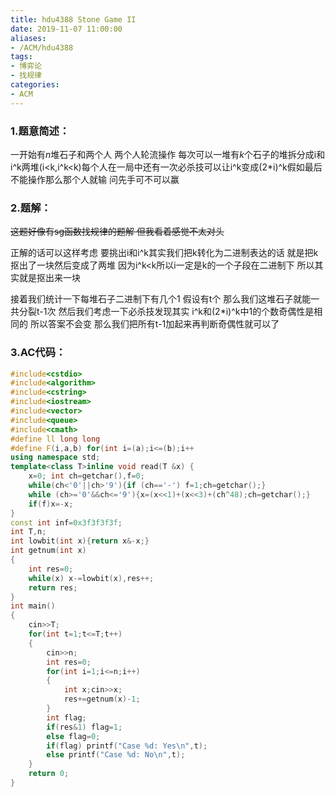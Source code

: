 ```yaml
---
title: hdu4388 Stone Game II
date: 2019-11-07 11:00:00
aliases:
- /ACM/hdu4388
tags:
- 博弈论
- 找规律
categories:
- ACM
---
```

### 1.题意简述：
一开始有$n$堆石子和两个人 两个人轮流操作 每次可以一堆有$k$个石子的堆拆分成i和i^k两堆(i<k,i^k<k)每个人在一局中还有一次必杀技可以让i^k变成(2*i)^k假如最后不能操作那么那个人就输 问先手可不可以赢

<!--more-->
### 2.题解：
~~这题好像有sg函数找规律的题解 但我看着感觉不太对头~~

正解的话可以这样考虑 要挑出i和i^k其实我们把k转化为二进制表达的话 就是把k抠出了一块然后变成了两堆 因为i^k<k所以i一定是k的一个子段在二进制下 所以其实就是抠出来一块

接着我们统计一下每堆石子二进制下有几个1 假设有t个 那么我们这堆石子就能一共分裂t-1次 然后我们考虑一下必杀技发现其实 i^k和(2*i)^k中1的个数奇偶性是相同的 所以答案不会变 那么我们把所有t-1加起来再判断奇偶性就可以了

### 3.AC代码：
```cpp
#include<cstdio>
#include<algorithm>
#include<cstring>
#include<iostream>
#include<vector>
#include<queue>
#include<cmath>
#define ll long long
#define F(i,a,b) for(int i=(a);i<=(b);i++
using namespace std;
template<class T>inline void read(T &x) {
    x=0; int ch=getchar(),f=0;
    while(ch<'0'||ch>'9'){if (ch=='-') f=1;ch=getchar();}
    while (ch>='0'&&ch<='9'){x=(x<<1)+(x<<3)+(ch^48);ch=getchar();}
    if(f)x=-x;
}
const int inf=0x3f3f3f3f;
int T,n;
int lowbit(int x){return x&-x;}
int getnum(int x)
{
	int res=0;
	while(x) x-=lowbit(x),res++;
	return res;
}
int main()
{
	cin>>T;
	for(int t=1;t<=T;t++)
	{
		cin>>n;
		int res=0;
		for(int i=1;i<=n;i++)
		{
			int x;cin>>x;
			res+=getnum(x)-1;
		}
		int flag;
		if(res&1) flag=1;
		else flag=0;
		if(flag) printf("Case %d: Yes\n",t);
		else printf("Case %d: No\n",t);
	}
	return 0;
}
```
